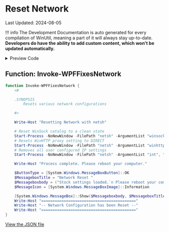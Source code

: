 # Reset Network

Last Updated: 2024-08-05


!!! info
     The Development Documentation is auto generated for every compilation of WinUtil, meaning a part of it will always stay up-to-date. **Developers do have the ability to add custom content, which won't be updated automatically.**


<!-- BEGIN CUSTOM CONTENT -->

<!-- END CUSTOM CONTENT -->

<details>
<summary>Preview Code</summary>

```json
{
  "Content": "Reset Network",
  "category": "Fixes",
  "Order": "a042_",
  "panel": "1",
  "Type": "Button",
  "ButtonWidth": "300"
}
```
</details>

## Function: Invoke-WPFFixesNetwork
```powershell
function Invoke-WPFFixesNetwork {
    <#

    .SYNOPSIS
        Resets various network configurations

    #>

    Write-Host "Resetting Network with netsh"

    # Reset WinSock catalog to a clean state
    Start-Process -NoNewWindow -FilePath "netsh" -ArgumentList "winsock", "reset"
    # Resets WinHTTP proxy setting to DIRECT
    Start-Process -NoNewWindow -FilePath "netsh" -ArgumentList "winhttp", "reset", "proxy"
    # Removes all user configured IP settings
    Start-Process -NoNewWindow -FilePath "netsh" -ArgumentList "int", "ip", "reset"

    Write-Host "Process complete. Please reboot your computer."

    $ButtonType = [System.Windows.MessageBoxButton]::OK
    $MessageboxTitle = "Network Reset "
    $Messageboxbody = ("Stock settings loaded.`n Please reboot your computer")
    $MessageIcon = [System.Windows.MessageBoxImage]::Information

    [System.Windows.MessageBox]::Show($Messageboxbody, $MessageboxTitle, $ButtonType, $MessageIcon)
    Write-Host "=========================================="
    Write-Host "-- Network Configuration has been Reset --"
    Write-Host "=========================================="
}
```


<!-- BEGIN SECOND CUSTOM CONTENT -->

<!-- END SECOND CUSTOM CONTENT -->

[View the JSON file](https://github.com/ChrisTitusTech/winutil/tree/main/config/feature.json)

